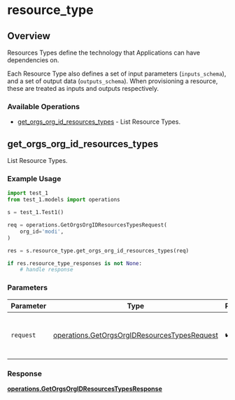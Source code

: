 # resource_type

## Overview

Resources Types define the technology that Applications can have dependencies on.

Each Resource Type also defines a set of input parameters (`inputs_schema`), and a set of output data (`outputs_schema`). When provisioning a resource, these are treated as inputs and outputs respectively.
<SchemaDefinition schemaRef="#/components/schemas/ResourceTypeRequest" />


### Available Operations

* [get_orgs_org_id_resources_types](#get_orgs_org_id_resources_types) - List Resource Types.

## get_orgs_org_id_resources_types

List Resource Types.

### Example Usage

```python
import test_1
from test_1.models import operations

s = test_1.Test1()

req = operations.GetOrgsOrgIDResourcesTypesRequest(
    org_id='modi',
)

res = s.resource_type.get_orgs_org_id_resources_types(req)

if res.resource_type_responses is not None:
    # handle response
```

### Parameters

| Parameter                                                                                                    | Type                                                                                                         | Required                                                                                                     | Description                                                                                                  |
| ------------------------------------------------------------------------------------------------------------ | ------------------------------------------------------------------------------------------------------------ | ------------------------------------------------------------------------------------------------------------ | ------------------------------------------------------------------------------------------------------------ |
| `request`                                                                                                    | [operations.GetOrgsOrgIDResourcesTypesRequest](../../models/operations/getorgsorgidresourcestypesrequest.md) | :heavy_check_mark:                                                                                           | The request object to use for the request.                                                                   |


### Response

**[operations.GetOrgsOrgIDResourcesTypesResponse](../../models/operations/getorgsorgidresourcestypesresponse.md)**

